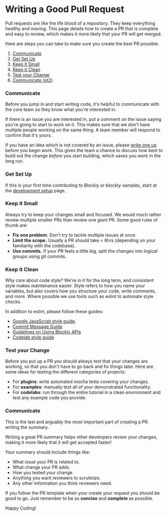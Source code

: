 # Writing a Good Pull Request

Pull requests are like the life blood of a repository. They keep everything healthy and moving. This page details how to create a PR that is complete and easy to review, which makes it more likely that your PR will get merged.

Here are steps you can take to make sure you create the best PR possible.

1.  [Communicate](/guides/contribute/get-started/write_a_good_issue#communicate-1)
2.  [Get Set Up](/guides/contribute/get-started/write_a_good_issue#get-set-up)
3.  [Keep it Small](/guides/contribute/get-started/write_a_good_issue#keep-it-small)
4.  [Keep it Clean](/guides/contribute/get-started/write_a_good_issue#keep-it-clean)
5.  [Test your Change](/guides/contribute/get-started/write_a_good_issue#test-your-change)
6.  [Communicate (pt2)](/guides/contribute/get-started/write_a_good_issue#communicate-2)

### Communicate

Before you jump in and start writing code, it's helpful to communicate with the core team so they know what you're interested in.

If there is an issue you are interested in, put a comment on the issue saying you're going to start to work on it. This makes sure that we don't have multiple people working on the same thing. A team member will respond to confirm that it's yours.

If you have an idea which is not covered by an issue, please [write one up](/guides/modify/contribute/write_a_good_issue) before you begin work. This gives the team a chance to discuss how best to build out the change _before_ you start building, which saves you work in the long run.

### Get Set Up

If this is your first time contributing to Blockly or blockly-samples, start at the [development setup](/guides/modify/development_setup) page.

### Keep it Small

Always try to keep your changes small and focused. We would much rather review multiple smaller PRs than review one giant PR. Some good rules of thumb are:

- **Fix one problem.** Don't try to tackle multiple issues at once.
- **Limit the scope.** Usually a PR should take < 8hrs (depending on your familiarity with the codebase).
- **Use commits.** If your PR feels a little big, split the changes into logical groups using git commits.

### Keep it Clean

Why care about code style? We're in it for the long term, and consistent style makes maintenance easier. Style refers to how you name your variables, but also covers how you structure your code, write comments, and more. Where possible we use tools such as eslint to automate style checks.

In addition to eslint, please follow these guides:

- [Google JavaScript style guide](https://google.github.io/styleguide/jsguide.html).
- [Commit Message Guide](/guides/contributing/commits)
- [Guidelines on Using Blockly APIs](/guides/plugins/using_blockly_apis)
- [Codelab style guide](https://github.com/google/blockly-samples/wiki/Writing-a-Codelab#writing-tips)

### Test your Change

Before you put up a PR you should always test that your changes are working, so that you don't have to go back and fix things later. Here are some ideas for testing the different categories of projects:

- For **plugins**: write automated mocha tests covering your changes.
- For **examples**: manually test all of your demonstrated functionality.
- For **codelabs**: run through the entire tutorial in a clean environment and test any example code you provide.

### Communicate

This is the last and arguably the most important part of creating a PR: writing the summary.

Writing a great PR summary helps other developers review your changes, making it more likely that it will get accepted faster!

Your summary should include things like:

- What issue your PR is related to.
- What change your PR adds.
- How you tested your change.
- Anything you want reviewers to scrutinize.
- Any other information you think reviewers need.

If you follow the PR template when your create your request you should be good to go. Just remember to be as **concise** and **complete** as possible.

Happy Coding!
